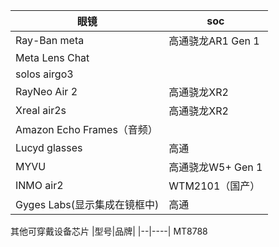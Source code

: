 | 眼镜                     | soc           |
| ---------------------- | ------------- |
| Ray-Ban meta           | 高通骁龙AR1 Gen 1 |
| Meta Lens Chat         |               |
| solos airgo3           |               |
| RayNeo Air 2           | 高通骁龙XR2       |
| Xreal air2s            | 高通骁龙XR2       |
| Amazon Echo Frames（音频） |               |
| Lucyd glasses          | 高通            |
| MYVU                   | 高通骁龙W5+ Gen 1 |
| INMO air2              | WTM2101（国产）   |
| Gyges Labs(显示集成在镜框中)   | 高通            |
其他可穿戴设备芯片
|型号|品牌|
|--|----|
MT8788